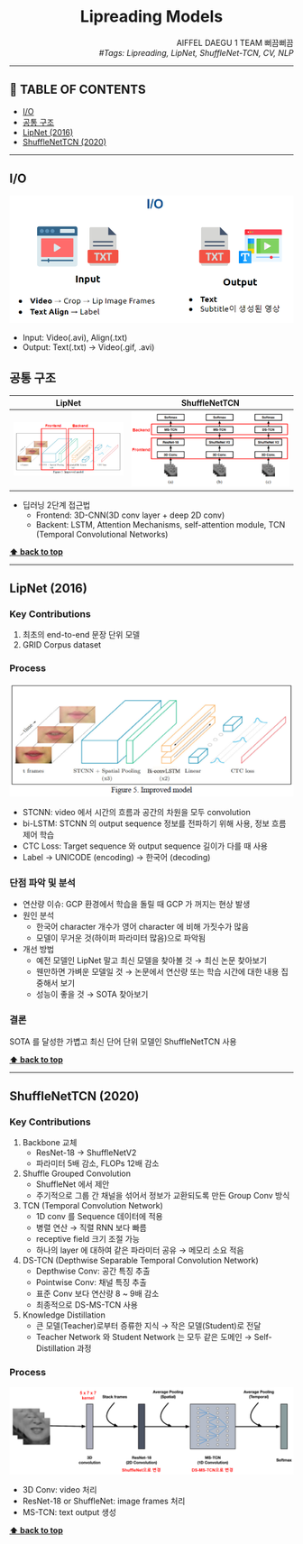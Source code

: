 <h1 align="center">Lipreading Models</h1>

<div align="right">
  AIFFEL DAEGU 1 TEAM 뻐끔뻐끔
  <br>
  <i>#Tags: Lipreading, LipNet, ShuffleNet-TCN, CV, NLP</i>
</div>

---

## 📌 TABLE OF CONTENTS

- [I/O](#io)
- [공통 구조](#공통-구조)
- [LipNet (2016)](#lipnet-2016)
- [ShuffleNetTCN (2020)](#shufflenettcn-2020)

---

## I/O

![Lipreading Model Input Output][Lipreading Model Input Output]

[Lipreading Model Input Output]: imgs/Lipreading_input_and_output.png

- Input: Video(.avi), Align(.txt)
- Output: Text(.txt) → Video(.gif, .avi)

## 공통 구조

|LipNet|ShuffleNetTCN|
|:---:|:---:|
|![LipNet Architecture Description][LipNet Architecture Description]|![ShuffleNetTCN Architecture Description][ShuffleNetTCN Architecture Description]|

[LipNet Architecture Description]: imgs/LipNet_architecture_description.png
[ShuffleNetTCN Architecture Description]: imgs/ShuffleNetTCN_architecture_description.png

- 딥러닝 2단계 접근법
  - Frontend: 3D-CNN(3D conv layer + deep 2D conv)
  - Backent: LSTM, Attention Mechanisms, self-attention module, TCN (Temporal Convolutional Networks)

**[⬆ back to top](#-table-of-contents)**

---

## LipNet (2016)

### Key Contributions

1. 최초의 end-to-end 문장 단위 모델
2. GRID Corpus dataset

### Process

![LipNet Process][LipNet Process]

[LipNet Process]: imgs/LipNet_architecture.png

- STCNN: video 에서 시간의 흐름과 공간의 차원을 모두 convolution
- bi-LSTM: STCNN 의 output sequence 정보를 전파하기 위해 사용, 정보 흐름 제어 학습
- CTC Loss: Target sequence 와 output sequence 길이가 다를 때 사용
- Label → UNICODE (encoding) → 한국어 (decoding)

### 단점 파악 및 분석

- 연산량 이슈: GCP 환경에서 학습을 돌릴 때 GCP 가 꺼지는 현상 발생
- 원인 분석
  - 한국어 character 개수가 영어 character 에 비해 가짓수가 많음
  - 모델이 무거운 것(하이퍼 파라미터 많음)으로 파악됨
- 개선 방법
  - 예전 모델인 LipNet 말고 최신 모델을 찾아볼 것 → 최신 논문 찾아보기
  - 웬만하면 가벼운 모델일 것 → 논문에서 연산량 또는 학습 시간에 대한 내용 집중해서 보기
  - 성능이 좋을 것 → SOTA 찾아보기

### 결론

SOTA 를 달성한 가볍고 최신 단어 단위 모델인 ShuffleNetTCN 사용

**[⬆ back to top](#-table-of-contents)**

---

## ShuffleNetTCN (2020)

### Key Contributions

1. Backbone 교체
    - ResNet-18 → ShuffleNetV2
    - 파라미터 5배 감소, FLOPs 12배 감소
2. Shuffle Grouped Convolution
    - ShuffleNet 에서 제안
    - 주기적으로 그룹 간 채널을 섞어서 정보가 교환되도록 만든 Group Conv 방식
3. TCN (Temporal Convolution Network)
    - 1D conv 를 Sequence 데이터에 적용
    - 병렬 연산 → 직렬 RNN 보다 빠름
    - receptive field 크기 조절 가능
    - 하나의 layer 에 대하여 같은 파라미터 공유 → 메모리 소요 적음
4. DS-TCN (Depthwise Separable Temporal Convolution Network)
    - Depthwise Conv: 공간 특징 추출
    - Pointwise Conv: 채널 특징 추출
    - 표준 Conv 보다 연산량 8 ~ 9배 감소
    - 최종적으로 DS-MS-TCN 사용
5. Knowledge Distillation
    - 큰 모델(Teacher)로부터 증류한 지식 → 작은 모델(Student)로 전달
    - Teacher Network 와 Student Network 는 모두 같은 도메인 → Self-Distillation 과정

### Process

![ShuffleNetTCN Process][ShuffleNetTCN Process]

[ShuffleNetTCN Process]: imgs/ShuffleNetTCN_architecture.png

- 3D Conv: video 처리
- ResNet-18 or ShuffleNet: image frames 처리
- MS-TCN: text output 생성

**[⬆ back to top](#-table-of-contents)**

